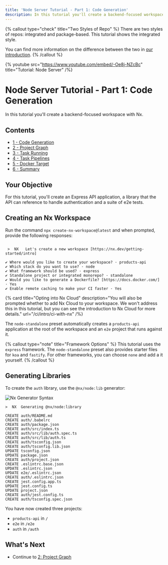 ```yaml
---
title: 'Node Server Tutorial - Part 1: Code Generation'
description: In this tutorial you'll create a backend-focused workspace with Nx.
---
```


{% callout type="check" title="Two Styles of Repo" %}
There are two styles of repos: integrated and package-based. This tutorial shows the integrated style.

You can find more information on the difference between the two in [our introduction](/getting-started/intro).
{% /callout %}

{% youtube
src="https://www.youtube.com/embed/-Oe8j-NZcBc"
title="Tutorial: Node Server"
/%}

# Node Server Tutorial - Part 1: Code Generation

In this tutorial you'll create a backend-focused workspace with Nx.

## Contents

- [1 - Code Generation](/node-server-tutorial/1-code-generation)
- [2 - Project Graph](/node-server-tutorial/2-project-graph)
- [3 - Task Running](/node-server-tutorial/3-task-running)
- [4 - Task Pipelines](/node-server-tutorial/4-task-pipelines)
- [5 - Docker Target](/node-server-tutorial/5-docker-target)
- [6 - Summary](/node-server-tutorial/6-summary)

## Your Objective

For this tutorial, you'll create an Express API application, a library that the API can reference to handle authentication and a suite of e2e tests.

## Creating an Nx Workspace

Run the command `npx create-nx-workspace@latest` and when prompted, provide the following responses:

```{% command="npx create-nx-workspace@latest" path="~" %}

 >  NX   Let's create a new workspace [https://nx.dev/getting-started/intro]

✔ Where would you like to create your workspace? · products-api
✔ Which stack do you want to use? · node
✔ What framework should be used? · express
✔ Standalone project or integrated monorepo? · standalone
✔ Would you like to generate a Dockerfile? [https://docs.docker.com/] · Yes
✔ Enable remote caching to make your CI faster · Yes
```

{% card title="Opting into Nx Cloud" description="You will also be prompted whether to add Nx Cloud to your workspace. We won't address this in this tutorial, but you can see the introduction to Nx Cloud for more details." url="/ci/intro/ci-with-nx" /%}

The `node-standalone` preset automatically creates a `products-api` application at the root of the workspace and an `e2e` project that runs against it.

{% callout type="note" title="Framework Options" %}
This tutorial uses the `express` framework. The `node-standalone` preset also provides starter files for `koa` and `fastify`. For other frameworks, you can choose `none` and add a it yourself.
{% /callout %}

## Generating Libraries

To create the `auth` library, use the `@nx/node:lib` generator:

![Nx Generator Syntax](/shared/node-server-tutorial/generator-syntax.svg)

```{% command="npx nx g @nx/node:lib auth --buildable" path="~/products-api" %}
>  NX  Generating @nx/node:library

CREATE auth/README.md
CREATE auth/.babelrc
CREATE auth/package.json
CREATE auth/src/index.ts
CREATE auth/src/lib/auth.spec.ts
CREATE auth/src/lib/auth.ts
CREATE auth/tsconfig.json
CREATE auth/tsconfig.lib.json
UPDATE tsconfig.json
UPDATE package.json
CREATE auth/project.json
CREATE .eslintrc.base.json
UPDATE .eslintrc.json
UPDATE e2e/.eslintrc.json
CREATE auth/.eslintrc.json
CREATE jest.config.app.ts
UPDATE jest.config.ts
UPDATE project.json
CREATE auth/jest.config.ts
CREATE auth/tsconfig.spec.json
```

You have now created three projects:

- `products-api` in `/`
- `e2e` in `/e2e`
- `auth` in `/auth`

## What's Next

- Continue to [2: Project Graph](/node-server-tutorial/2-project-graph)
